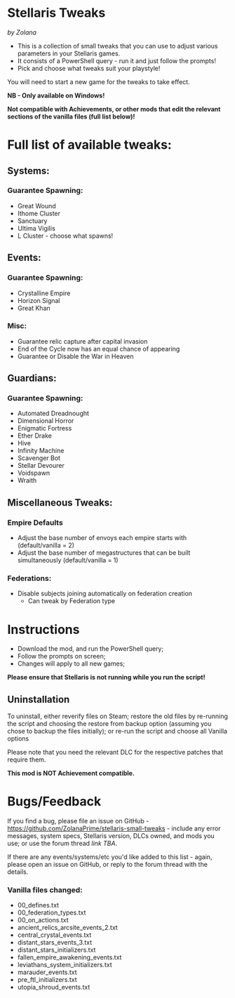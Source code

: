 # Stellaris Tweaks

*by Zolana*

- This is a collection of small tweaks that you can use to adjust various parameters in your Stellaris games.
- It consists of a PowerShell query - run it and just follow the prompts!
- Pick and choose what tweaks suit your playstyle!

You will need to start a new game for the tweaks to take effect.

**NB - Only available on Windows!**

**Not compatible with Achievements, or other mods that edit the relevant sections of the vanilla files (full list below)!**

# Full list of available tweaks:

## Systems:

### Guarantee Spawning:

- Great Wound
- Ithome Cluster
- Sanctuary
- Ultima Vigilis
- L Cluster - choose what spawns!

## Events:

### Guarantee Spawning:

- Crystalline Empire
- Horizon Signal
- Great Khan

### Misc:

- Guarantee relic capture after capital invasion
- End of the Cycle now has an equal chance of appearing
- Guarantee or Disable the War in Heaven

## Guardians:

### Guarantee Spawning:

- Automated Dreadnought
- Dimensional Horror
- Enigmatic Fortress
- Ether Drake
- Hive
- Infinity Machine
- Scavenger Bot
- Stellar Devourer
- Voidspawn
- Wraith

## Miscellaneous Tweaks:

### Empire Defaults

- Adjust the base number of envoys each empire starts with (default/vanilla = 2)
- Adjust the base number of megastructures that can be built simultaneously (default/vanilla = 1)

### Federations:

- Disable subjects joining automatically on federation creation
    - Can tweak by Federation type

# Instructions

- Download the mod, and run the PowerShell query;
- Follow the prompts on screen;
- Changes will apply to all new games;

**Please ensure that Stellaris is not running while you run the script!**

## Uninstallation

To uninstall, either reverify files on Steam; restore the old files by re-running the script and choosing the restore from backup option (assuming you chose to backup the files initially); or re-run the script and choose all Vanilla options

Please note that you need the relevant DLC for the respective patches that require them.


**This mod is NOT Achievement compatible.**


# Bugs/Feedback

If you find a bug, please file an issue on GitHub - https://github.com/ZolanaPrime/stellaris-small-tweaks - include any error messages, system specs, Stellaris version, DLCs owned, and mods you use; or use the forum thread *link TBA*.

If there are any events/systems/etc you'd like added to this list - again, please open an issue on GitHub, or reply to the forum thread with the details.

### Vanilla files changed:

- 00_defines.txt
- 00_federation_types.txt
- 00_on_actions.txt
- ancient_relics_arcsite_events_2.txt
- central_crystal_events.txt
- distant_stars_events_3.txt
- distant_stars_initializers.txt
- fallen_empire_awakening_events.txt
- leviathans_system_initializers.txt
- marauder_events.txt
- pre_ftl_initializers.txt
- utopia_shroud_events.txt